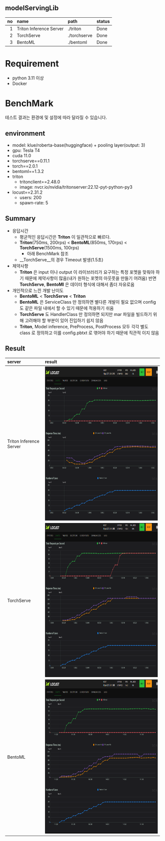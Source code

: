 modelServingLib
----
| no | name                    | path         | status |
|---:|:------------------------|:-------------|:-------|
|  1 | Triton Inference Server | ./triton     | Done   |
|  2 | TorchServe              | ./torchserve | Done   |
|  3 | BentoML                 | ./bentoml    | Done   |

# Requirement
* python 3.11 이상
* Docker

# BenchMark
테스트 결과는 환경에 및 설정에 따라 달라질 수 있습니다.
## environment
* model: klue/roberta-base(huggingface) + pooling layer(output: 3)
* gpu: Tesla T4
* cuda 11.0
* torchserve==0.11.1
* torch==2.0.1
* bentoml==1.3.2
* triton
  * tritonclient==2.48.0
  * image: nvcr.io/nvidia/tritonserver:22.12-pyt-python-py3
* locust==2.31.2
  * users: 200 
  * spawn-rate: 5

## Summary
* 응답시간
  * 평균적인 응답시간은 __Triton__ 이 일관적으로 빠르다.
  * __Triton__(750ms, 200rps) < __BentoML__(850ms, 170rps) < __TorchServe__(1500ms, 100rps)
    * 아래 BenchMark 참조
  * __TorchServe__의 경우 Timeout 발생(1.5초)
* 제약사항
  * __Triton__ 은 input 이나 output 이 라이브러리가 요구하는 특정 포멧을 맞춰야 하기 때문에 제약사항이 많음(내가 원하는 포멧의 아웃풋을 만들기 어려움) 반면 __TorchServe__, __BentoMl__ 은 데이터 형식에 대해서 좀더 자유로움
* 개인적으로 느낀 개발 난이도
  * __BentoML__ < __TorchServe__ < __Triton__
  * __BentoML__ 은 ServiceClass 만 정의하면 별다른 개발이 필요 없으며 config 도 같은 파일 내에서 할 수 있기 때문에 적용하기 쉬움
  * __TorchServe__ 도 HandlerClass 만 정의하면 되지만 mar 파일을 빌드하기 위해 고려해야 할 부분이 있어 진입하기 쉽지 않음
  * __Triton__, Model inference, PreProcess, PostProcess 모두 각각 별도 class 로 정의하고 이를 config.pbtxt 로 엮어야 하기 때문에 직관적 이지 않음

## Result
| server                  | result                                                                                                           |
|:------------------------|:-----------------------------------------------------------------------------------------------------------------|
| Triton Inference Server | <img src="benchmark/images/Triton-200-5-roberta.png" width="800px" height="500px" title="DynamicBatchTest"/>     |
| TorchServe              | <img src="benchmark/images/torchserve-200-5-roberta.png" width="800px" height="500px" title="DynamicBatchTest"/> |
| BentoML                 | <img src="benchmark/images/bentoml-200-5-roberta.png" width="800px" height="500px" title="DynamicBatchTest"/>    |

